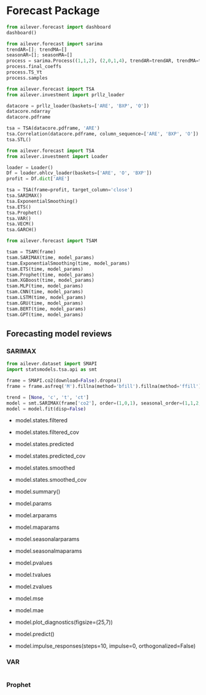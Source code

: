# Forecast Package

```python
from ailever.forecast import dashboard
dashboard()
```

```python
from ailever.forecast import sarima
trendAR=[]; trendMA=[]
seasonAR=[]; seasonMA=[]
process = sarima.Process((1,1,2), (2,0,1,4), trendAR=trendAR, trendMA=trendMA, seasonAR=seasonAR, seasonMA=seasonMA, n_samples=300)
process.final_coeffs
process.TS_Yt
process.samples
```


```python
from ailever.forecast import TSA
from ailever.investment import prllz_loader

datacore = prllz_loader(baskets=['ARE', 'BXP', 'O'])
datacore.ndarray
datacore.pdframe

tsa = TSA(datacore.pdframe, 'ARE')
tsa.Correlation(datacore.pdframe, column_sequence=['ARE', 'BXP', 'O'])
tsa.STL()
```


```python
from ailever.forecast import TSA
from ailever.investment import Loader

loader = Loader()
Df = loader.ohlcv_loader(baskets=['ARE', 'O', 'BXP'])
profit = Df.dict['ARE']

tsa = TSA(frame=profit, target_column='close')
tsa.SARIMAX()
tsa.ExponentialSmoothing()
tsa.ETS()
tsa.Prophet()
tsa.VAR()
tsa.VECM()
tsa.GARCH()
```


```python
from ailever.forecast import TSAM

tsam = TSAM(frame)
tsam.SARIMAX(time, model_params)
tsam.ExponentialSmoothing(time, model_params)
tsam.ETS(time, model_params)
tsam.Prophet(time, model_params)
tsam.XGBoost(time, model_params)
tsam.MLP(time, model_params)
tsam.CNN(time, model_params)
tsam.LSTM(time, model_params)
tsam.GRU(time, model_params)
tsam.BERT(time, model_params)
tsam.GPT(time, model_params)
```


## Forecasting model reviews
### SARIMAX
```python
from ailever.dataset import SMAPI
import statsmodels.tsa.api as smt

frame = SMAPI.co2(download=False).dropna()
frame = frame.asfreq('M').fillna(method='bfill').fillna(method='ffill')

trend = [None, 'c', 't', 'ct']
model = smt.SARIMAX(frame['co2'], order=(1,0,1), seasonal_order=(1,1,2,7), trend=trend[0], freq='M', simple_differencing=False)
model = model.fit(disp=False)
```
- model.states.filtered
- model.states.filtered_cov
- model.states.predicted
- model.states.predicted_cov
- model.states.smoothed
- model.states.smoothed_cov

- model.summary()
- model.params
- model.arparams
- model.maparams
- model.seasonalarparams
- model.seasonalmaparams
- model.pvalues
- model.tvalues
- model.zvalues
- model.mse
- model.mae

- model.plot_diagnostics(figsize=(25,7))
- model.predict()
- model.impulse_responses(steps=10, impulse=0, orthogonalized=False)

### VAR
```python
```

### Prophet
```python
```
